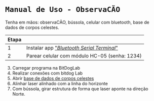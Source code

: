 # `Manual de Uso - ObservaCÃO`


Tenha em mãos: observaCÃO, bússola, celular com bluetooth, base de dados de corpos celestes.

|Etapa  | |
|--|--|
| 1 | Instalar app ["_Bluetooth Serial Terminal_"](https://play.google.com/store/apps/details?id=de.kai_morich.serial_bluetooth_terminal&hl=pt_BR) | 
| 2 |  Parear celular com módulo HC-05 (senha: 1234)|


3. Carregar programa na BitDogLab
4. Realizar conexões com bitdog Lab
5. Abrir [base de dados de corpos celestes](https://www.timeanddate.com/astronomy/night/)
6. Alinhar laser alinhado com a linha do horizonte
7. Com bússola, girar estrutura de forma que laser aponte na direção Norte.

